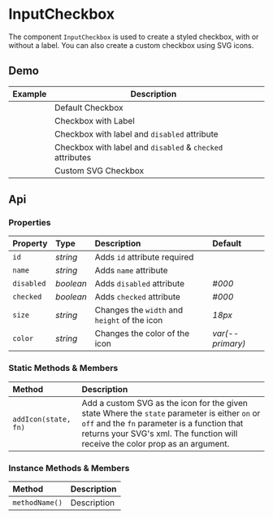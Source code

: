# InputCheckbox

The component `InputCheckbox` is used to create a styled checkbox, with or without a label. You can also create a custom checkbox using SVG icons.

## Demo

<table class="example">
  <thead>
    <tr>
      <th>Example</th>
      <th>Description</th>
      <th></th>
    </tr>
  </thead>
  <tbody>
    <tr>
      <td>
        <input-checkbox id="checkbox-example-1"></input-checkbox>
      </td>
      <td>Default Checkbox</td>
      <td>
        <icon-container id="checkbox-example-2" src="./sprite.svg#code"></icon-container>
      </td>
    </tr>
    <tr>
      <td>
        <input-checkbox
          id="checkbox-example-3"
          label="Label">
        </input-checkbox>
      </td>
      <td>Checkbox with Label</td>
      <td>
        <icon-container src="./sprite.svg#code"></icon-container>
      </td>
    </tr>
    <tr>
      <td>
        <input-checkbox
          id="checkbox-example-4"
          label="Disabled"
          disabled>
        </input-checkbox>
      </td>
      <td>Checkbox with label and <code>disabled</code> attribute</td>
      <td>
        <icon-container src="./sprite.svg#code"></icon-container>
      </td>
    </tr>
    <tr>
      <td>
        <input-checkbox
          id="checkbox-example-5"
          label="Disabled and Checked"
          disabled
          checked>
        </input-checkbox>
      </td>
      <td>Checkbox with label and <code>disabled</code> & <code>checked</code> attributes</td>
      <td>
        <icon-container src="./sprite.svg#code"></icon-container>
      </td>
    </tr>
    <tr>
      <td>
        <input-checkbox
          id="checkbox-example-6"
          size="25px"
          on="./sprite.svg#custom_on"
          off="./sprite.svg#custom_off">
        </input-checkbox>
      </td>
      <td>Custom SVG Checkbox</td>
      <td>
        <icon-container src="./sprite.svg#code"></icon-container>
      </td>
    </tr>
  </tbody>
</table>

## Api

### Properties

| Property | Type | Description | Default |
| :--- | :--- | :--- | :--- |
| `id` | *string* | Adds `id` attribute <span class="req">required</span> |  |
| `name` | *string* | Adds `name` attribute |  |
| `disabled` | *boolean* | Adds `disabled` attribute | *#000* |
| `checked` | *boolean* | Adds `checked` attribute | *#000* |
| `size` | *string* | Changes the `width` and `height` of the icon | *18px* |
| `color` | *string* | Changes the color of the icon | *var(--primary)* |

### Static Methods & Members

| Method | Description |
| :--- | :--- |
| `addIcon(state, fn)` | Add a custom SVG as the icon for the given state Where the `state` parameter is either `on` or `off` and the `fn` parameter is a function that returns your SVG's xml. The function will receive the color prop as an argument. |

### Instance Methods & Members

| Method | Description |
| :--- | :--- |
| `methodName()` | Description |
